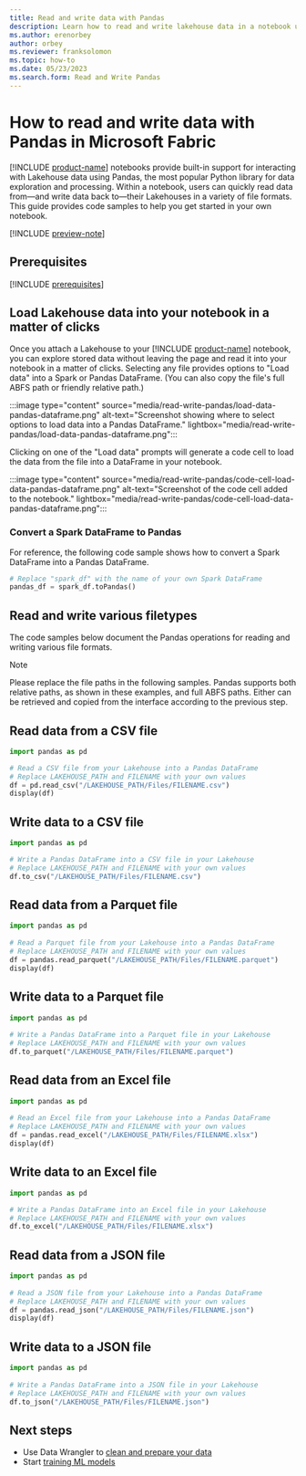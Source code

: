 ```yaml
---
title: Read and write data with Pandas
description: Learn how to read and write lakehouse data in a notebook using Pandas, a popular Python library for data exploration and processing.
ms.author: erenorbey
author: orbey
ms.reviewer: franksolomon
ms.topic: how-to
ms.date: 05/23/2023
ms.search.form: Read and Write Pandas
---
```


# How to read and write data with Pandas in Microsoft Fabric

[!INCLUDE [product-name](../includes/product-name.md)] notebooks provide built-in support for interacting with Lakehouse data using Pandas, the most popular Python library for data exploration and processing. Within a notebook, users can quickly read data from—and write data back to—their Lakehouses in a variety of file formats. This guide provides code samples to help you get started in your own notebook.

[!INCLUDE [preview-note](../includes/preview-note.md)]

## Prerequisites

[!INCLUDE [prerequisites](includes/prerequisites.md)]

## Load Lakehouse data into your notebook in a matter of clicks

Once you attach a Lakehouse to your [!INCLUDE [product-name](../includes/product-name.md)] notebook, you can explore stored data without leaving the page and read it into your notebook in a matter of clicks. Selecting any file provides options to "Load data" into a Spark or Pandas DataFrame. (You can also copy the file's full ABFS path or friendly relative path.)

:::image type="content" source="media/read-write-pandas/load-data-pandas-dataframe.png" alt-text="Screenshot showing where to select options to load data into a Pandas DataFrame." lightbox="media/read-write-pandas/load-data-pandas-dataframe.png":::

Clicking on one of the "Load data" prompts will generate a code cell to load the data from the file into a DataFrame in your notebook.

:::image type="content" source="media/read-write-pandas/code-cell-load-data-pandas-dataframe.png" alt-text="Screenshot of the code cell added to the notebook." lightbox="media/read-write-pandas/code-cell-load-data-pandas-dataframe.png":::

### Convert a Spark DataFrame to Pandas

For reference, the following code sample shows how to convert a Spark DataFrame into a Pandas DataFrame.

```Python
# Replace "spark_df" with the name of your own Spark DataFrame
pandas_df = spark_df.toPandas() 
```

## Read and write various filetypes

The code samples below document the Pandas operations for reading and writing various file formats.

> [!NOTE]
> Please replace the file paths in the following samples. Pandas supports both relative paths, as shown in these examples, and full ABFS paths. Either can be retrieved and copied from the interface according to the previous step.

## Read data from a CSV file

```Python
import pandas as pd

# Read a CSV file from your Lakehouse into a Pandas DataFrame
# Replace LAKEHOUSE_PATH and FILENAME with your own values
df = pd.read_csv("/LAKEHOUSE_PATH/Files/FILENAME.csv")
display(df)
```

## Write data to a CSV file

```Python
import pandas as pd 

# Write a Pandas DataFrame into a CSV file in your Lakehouse
# Replace LAKEHOUSE_PATH and FILENAME with your own values
df.to_csv("/LAKEHOUSE_PATH/Files/FILENAME.csv") 
```

## Read data from a Parquet file

```Python
import pandas as pd 
 
# Read a Parquet file from your Lakehouse into a Pandas DataFrame
# Replace LAKEHOUSE_PATH and FILENAME with your own values
df = pandas.read_parquet("/LAKEHOUSE_PATH/Files/FILENAME.parquet") 
display(df)
```

## Write data to a Parquet file

```Python
import pandas as pd 
 
# Write a Pandas DataFrame into a Parquet file in your Lakehouse
# Replace LAKEHOUSE_PATH and FILENAME with your own values
df.to_parquet("/LAKEHOUSE_PATH/Files/FILENAME.parquet") 
```

## Read data from an Excel file

```Python
import pandas as pd 
 
# Read an Excel file from your Lakehouse into a Pandas DataFrame
# Replace LAKEHOUSE_PATH and FILENAME with your own values
df = pandas.read_excel("/LAKEHOUSE_PATH/Files/FILENAME.xlsx") 
display(df) 
```

## Write data to an Excel file

```Python
import pandas as pd 

# Write a Pandas DataFrame into an Excel file in your Lakehouse
# Replace LAKEHOUSE_PATH and FILENAME with your own values
df.to_excel("/LAKEHOUSE_PATH/Files/FILENAME.xlsx") 
```

## Read data from a JSON file

```Python
import pandas as pd 
 
# Read a JSON file from your Lakehouse into a Pandas DataFrame
# Replace LAKEHOUSE_PATH and FILENAME with your own values
df = pandas.read_json("/LAKEHOUSE_PATH/Files/FILENAME.json") 
display(df) 
```

## Write data to a JSON file

```Python
import pandas as pd 
 
# Write a Pandas DataFrame into a JSON file in your Lakehouse
# Replace LAKEHOUSE_PATH and FILENAME with your own values
df.to_json("/LAKEHOUSE_PATH/Files/FILENAME.json") 
```

## Next steps

- Use Data Wrangler to [clean and prepare your data](data-wrangler.md)
- Start [training ML models](./model-training/model-training-overview.md)